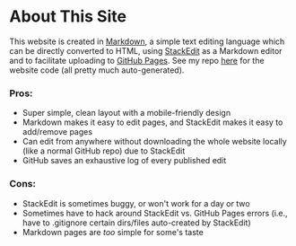 # About This Site
This website is created in [Markdown](https://en.wikipedia.org/wiki/Markdown), a simple text editing language which can be directly converted to HTML, using [StackEdit](https://stackedit.io/) as a Markdown editor and to facilitate uploading to [GitHub Pages](https://pages.github.com/). See my repo [here](https://github.com/torin-k/torin-k.github.io) for the website code (all pretty much auto-generated).

### Pros:
- Super simple, clean layout with a mobile-friendly design
- Markdown makes it easy to edit pages, and StackEdit makes it easy to add/remove pages
- Can edit from anywhere without downloading the whole website locally (like a normal GitHub repo) due to StackEdit
- GitHub saves an exhaustive log of every published edit

### Cons:
- StackEdit is sometimes buggy, or won't work for a day or two
- Sometimes have to hack around StackEdit vs. GitHub Pages errors (i.e., have to .gitignore certain dirs/files auto-created by StackEdit)
- Markdown pages are *too* simple for some's taste
<!--stackedit_data:
eyJoaXN0b3J5IjpbLTgwODAwMjA1MCwtNTI1MzQxNzc1LDMwMT
YwMDA4OV19
-->